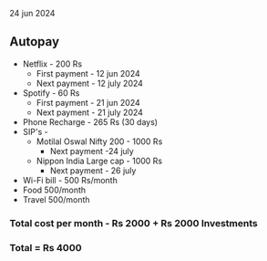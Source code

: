 
24 jun 2024
## Autopay
- Netflix - 200 Rs
	- First payment - 12 jun 2024
	- Next payment - 12 july 2024
- Spotify - 60 Rs
	- First payment - 21 jun 2024
	- Next payment - 21 july 2024
- Phone Recharge - 265 Rs (30 days) 
- SIP's - 
	- Motilal Oswal Nifty 200 - 1000 Rs
		- Next payment -24 july
	- Nippon India Large cap - 1000 Rs
		- Next payment - 26 july
- Wi-Fi bill - 500 Rs/month
- Food 500/month
- Travel 500/month
### Total cost per month - Rs 2000 + Rs 2000 Investments
### Total  = Rs 4000